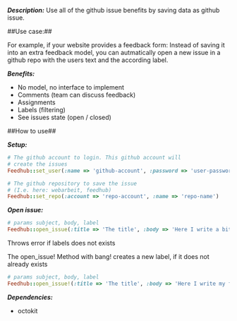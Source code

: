 ***Description:***
Use all of the github issue benefits by saving data as github issue.

##Use case:##

For example, if your website provides a feedback form:
Instead of saving it into an extra feedback model, you can autmatically open a new issue in a github repo with the users text and
the according label.

***Benefits:***

* No model, no interface to implement
* Comments (team can discuss feedback)
* Assignments
* Labels (filtering)
* See issues state (open / closed)


##How to use##

***Setup:***
```ruby
# The github account to login. This github account will
# create the issues
Feedhub::set_user(:name => 'github-account', :password => 'user-password')

# The github repository to save the issue
# (I.e. here: webarbeit, feedhub)
Feedhub::set_repo(:account => 'repo-account', :name => 'repo-name')
```

***Open issue:***
```ruby
# params subject, body, label
Feedhub::open_issue(:title => 'The title', :body => 'Here I write a bit more', :label => "question")
```
Throws error if labels does not exists


The open_issue! Method with bang! creates a new label, if it does not already exists
```ruby
# params subject, body, label
Feedhub::open_issue!(:title => 'The title', :body => 'Here I write my feedback', :label => "newlabel")
```

***Dependencies:***
* octokit